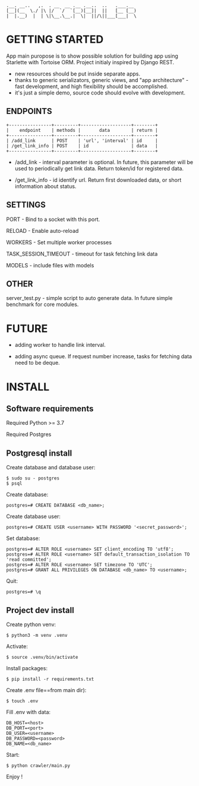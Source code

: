 	.__. __..   ,.  . __  __ .__ .__..  ..   .___.__ 
	[__](__  \./ |\ |/  `/  `[__)[__]|  ||   [__ [__)
	|  |.__)  |  | \|\__.\__.|  \|  ||/\||___[___|  \


GETTING STARTED
===============

App main puropose is to show possible solution for building app using Starlette with Tortoise ORM.
Project initialy inspired by Django REST.

- new resources should be put inside separate apps.
- thanks to generic serializators, generic views, and "app architecture" - fast development, and high flexibility should be accomplished.
- it's just a simple demo, source code should evolve with development.


ENDPOINTS
---------

	+----------------+---------+-------------------+--------+
	|    endpoint    | methods |       data        | return |
	+----------------+---------+-------------------+--------+
	| /add_link      | POST    | 'url', 'interval' | id     |
	| /get_link_info | POST    | id                | data   |
	+----------------+---------+-------------------+--------+


- /add_link - interval parameter is optional. In future, this parameter will be used to periodically get link data. Return token/id for registered data.

- /get_link_info - id identify url. Return first downloaded data, or short information about status.

SETTINGS
--------

PORT - Bind to a socket with this port.

RELOAD - Enable auto-reload

WORKERS - Set multiple worker processes

TASK_SESSION_TIMEOUT - timeout for task fetching link data

MODELS - include files with models


OTHER
-----

server_test.py - simple script to auto generate data. In future simple benchmark for core modules.


FUTURE
======

- adding worker to handle link interval.

- adding async queue. If request number increase, tasks for fetching data need to be deque.


INSTALL
=======

Software requirements
---------------------

Required Python >= 3.7

Required Postgres


Postgresql install
------------------

Create database and database user:

	$ sudo su - postgres
	$ psql

Create database:

	postgres=# CREATE DATABASE <db_name>;

Create database user:

	postgres=# CREATE USER <username> WITH PASSWORD '<secret_password>';

Set database:

	postgres=# ALTER ROLE <username> SET client_encoding TO 'utf8';
	postgres=# ALTER ROLE <username> SET default_transaction_isolation TO 'read committed';
	postgres=# ALTER ROLE <username> SET timezone TO 'UTC';
	postgres=# GRANT ALL PRIVILEGES ON DATABASE <db_name> TO <username>;

Quit:

	postgres=# \q


Project dev install
-------------------

Create python venv:

	$ python3 -m venv .venv


Activate:

	$ source .venv/bin/activate


Install packages:

	$ pip install -r requirements.txt


Create .env file==from main dir):

	$ touch .env


Fill .env with data:

	DB_HOST=<host>
	DB_PORT=<port>
	DB_USER=<username>
	DB_PASSWORD=<password>
	DB_NAME=<db_name>

Start:

	$ python crawler/main.py

Enjoy !